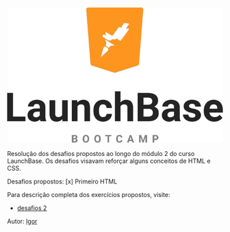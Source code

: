 ![](/images/launchbase.png)

Resolução dos desafios propostos ao longo do módulo 2 do curso LaunchBase. Os desafios visavam reforçar alguns conceitos de HTML e CSS.

Desafios propostos:
    [x] Primeiro HTML

 
 Para descrição completa dos exercícios propostos, visite:
 
  - [desafios 2](https://github.com/rocketseat-education/bootcamp-launchbase-desafios-02)


 Autor: [Igor](https://www.linkedin.com/in/oigorsilva/)
